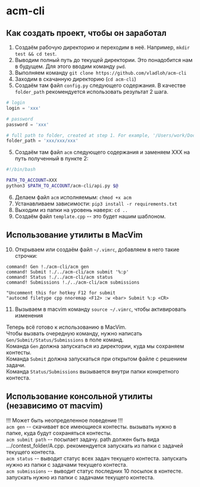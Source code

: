 # acm-cli

## Как создать проект, чтобы он заработал

1. Создаём рабочую директорию и переходим в неё. Например, `mkdir test && cd test`.
2. Выводим полный путь до текущей директории. Это понадобится нам в будущем. Для этого вводим команду `pwd`. 
3. Выполняем команду `git clone https://github.com/vladloh/acm-cli`
4. Заходим в скачанную директорию (`cd acm-cli`)
5. Создаём там файл `config.py` следующего содержания. В качестве `folder_path` рекомендуется использовать результат 2 шага. 
```python
# login 
login = 'xxx'

# password
password = 'xxx'

# full path to folder, created at step 1. For example, '/Users/work/Documents/unic/dp_contests'. 
folder_path = 'xxx/xxx/xxx'
```
5. Создаём там файл `acm` следующего содержания и заменяем XXX на путь полученный в пункте 2:
```bash
#!/bin/bash

PATH_TO_ACCOUNT=XXX
python3 $PATH_TO_ACCOUNT/acm-cli/api.py $@
```
6. Делаем файл `acm` исполняемым: `chmod +x acm`
7. Устанавливаем зависимости: `pip3 install -r requirements.txt`
8. Выходим из папки на уровень наверх: `cd ..`
9. Создаём файл `template.cpp` -- это будет нашим шаблоном. 
## Использование утилиты в MacVim
10. Открываем или создаём файл `~/.vimrc`, добавляем в него такие строчки:
```
command! Gen !./acm-cli/acm gen
command! Submit !./../acm-cli/acm submit '%:p'
command! Status !./../acm-cli/acm status
command! Submissions !./../acm-cli/acm submissions

"Uncomment this for hotkey F12 for submit
"autocmd filetype cpp nnoremap <F12> :w <bar> Submit %:p <CR>
```
11. Вызываем в macvim команду `source ~/.vimrc`, чтобы активировать изменения

Теперь всё готово к использованию в MacVim.  
Чтобы вызвать очередную команду, нужно написать `Gen/Submit/Status/Submissions` в поле команд.   
Команда `Gen` должна запускаться из директории, куда мы сохраняем контесты.  
Команда `Submit` должна запускаться при открытом файле с решением задачи.   
Команда `Status/Submissions` вызывается внутри папки конкретного контеста.  


## Использование консольной утилиты (независимо от macvim) 
!!! Может быть неопределенное поведение !!!  
`acm gen` -- скачивает все имеющиеся контесты. вызывать нужно в папке, куда будут сохраняться контесты.   
`acm submit path` -- посылает задачу. path должен быть вида .../contest_folder/A.cpp. рекомендуется запускать из папки с задачей текущего контеста.   
`acm status` -- выводит статус всех задач текущего контеста. запускать нужно из папки с задачами текущего контеста.   
`acm submissions` -- выводит статус последних 10 посылок в контесте. запускать нужно из папки с задачами текущего контеста.   
